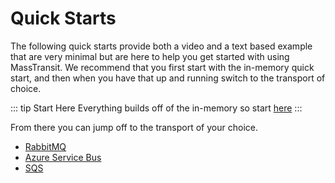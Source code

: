 # Quick Starts

The following quick starts provide both a video and a text based example that are very minimal but are here to help you get started with using MassTransit. We recommend that you first start with the in-memory quick start, and then when you have that up and running switch to the transport of choice.

::: tip Start Here
Everything builds off of the in-memory so start [here](/quick-starts/in-memory)
:::

From there you can jump off to the transport of your choice.

- [RabbitMQ](/quick-starts/rabbitmq)
- [Azure Service Bus](/quick-starts/azure-service-bus)
- [SQS](/quick-starts/sqs)
